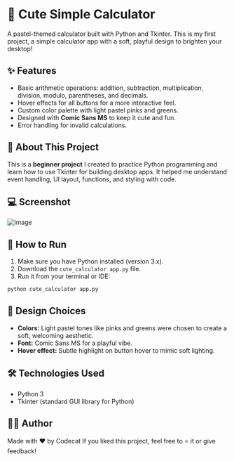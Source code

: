 
# 🎀 Cute Simple Calculator

A pastel-themed calculator built with Python and Tkinter.
This is my first project, a simple calculator app with a soft, playful design to brighten your desktop!

## ✨ Features

* Basic arithmetic operations: addition, subtraction, multiplication, division, modulo, parentheses, and decimals.
* Hover effects for all buttons for a more interactive feel.
* Custom color palette with light pastel pinks and greens.
* Designed with **Comic Sans MS** to keep it cute and fun.
* Error handling for invalid calculations.

## 🐣 About This Project

This is a **beginner project** I created to practice Python programming and learn how to use Tkinter for building desktop apps.
It helped me understand event handling, UI layout, functions, and styling with code.

## 💻 Screenshot

![image](https://github.com/user-attachments/assets/2e0e1bb5-03c5-49d1-b220-5574ae67fb6d)


## 🚀 How to Run

1. Make sure you have Python installed (version 3.x).
2. Download the `cute_calculator app.py` file.
3. Run it from your terminal or IDE:

```bash
python cute_calculator app.py
```

## 🎨 Design Choices

* **Colors:** Light pastel tones like pinks and greens were chosen to create a soft, welcoming aesthetic.
* **Font:** Comic Sans MS for a playful vibe.
* **Hover effect:** Subtle highlight on button hover to mimic soft lighting.

## 🛠️ Technologies Used

* Python 3
* Tkinter (standard GUI library for Python)

## 🙇‍♀️ Author

Made with ❤️ by Codecat
If you liked this project, feel free to ⭐️ it or give feedback!
